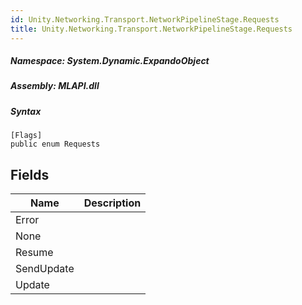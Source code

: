 ```yaml
---  
id: Unity.Networking.Transport.NetworkPipelineStage.Requests  
title: Unity.Networking.Transport.NetworkPipelineStage.Requests  
---
```


<div class="markdown level0 summary">

</div>

<div class="markdown level0 conceptual">

</div>

##### **Namespace**: System.Dynamic.ExpandoObject

##### **Assembly**: MLAPI.dll

##### Syntax

    [Flags]
    public enum Requests

## Fields

| Name | Description |
| -- | -- |
| Error |  |
| None |  |
| Resume |  |
| SendUpdate |  |
| Update |  |
